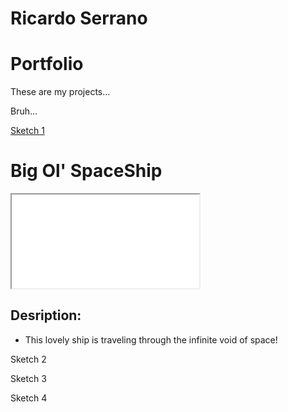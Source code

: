 # Ricardo Serrano

# Portfolio

These are my projects...

Bruh...

[Sketch 1](./sketch/)


# Big Ol' SpaceShip
<iframe src="./sketch/"></iframe>

## Desription: 
- This lovely ship is traveling through the infinite void of space!


Sketch 2

Sketch 3

Sketch 4
